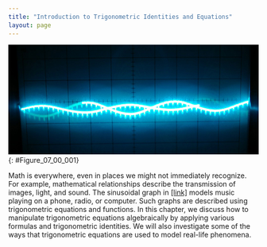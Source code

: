 ```yaml
---
title: "Introduction to Trigonometric Identities and Equations"
layout: page
---
```



<?cnx.eoc class="key-equations" title="Key Equations"?>

<?cnx.eoc class="key-concepts" title="Key Concepts"?>

<?cnx.eoc class="review-exercises" title="Review Exercises"?>

<?cnx.eoc class="practice-test" title="Practice Test"?>

<?cnx.answers class="try"?>

<?cnx.answers class="section-exercises"?>

 ![](../resources/CNX_Precalc_Figure_07_00_001_CAT.jpg "A sine wave models disturbance. (credit: modification of work by Mikael Altemark, Flickr)."){: #Figure_07_00_001}

Math is everywhere, even in places we might not immediately recognize. For example, mathematical relationships describe the transmission of images, light, and sound. The sinusoidal graph in [\[link\]](#Figure_07_00_001) models music playing on a phone, radio, or computer. Such graphs are described using trigonometric equations and functions. In this chapter, we discuss how to manipulate trigonometric equations algebraically by applying various formulas and trigonometric identities. We will also investigate some of the ways that trigonometric equations are used to model real-life phenomena.

